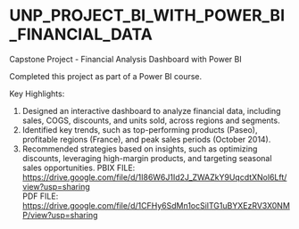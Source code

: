 # UNP_PROJECT_BI_WITH_POWER_BI_FINANCIAL_DATA
Capstone Project - Financial Analysis Dashboard with Power BI

Completed this project as part of a Power BI course.

Key Highlights:

1. Designed an interactive dashboard to analyze financial data, including sales, COGS, discounts, and units sold, across regions and segments.
2. Identified key trends, such as top-performing products (Paseo), profitable regions (France), and peak sales periods (October 2014).
3. Recommended strategies based on insights, such as optimizing discounts, leveraging high-margin products, and targeting seasonal sales opportunities.
PBIX FILE: https://drive.google.com/file/d/1I86W6J1Id2J_ZWAZkY9UqcdtXNol6Lft/view?usp=sharing   
PDF FILE: https://drive.google.com/file/d/1CFHy6SdMn1ocSilTG1uBYXEzRV3X0NMP/view?usp=sharing
